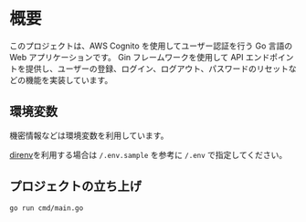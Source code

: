 # 概要

このプロジェクトは、AWS Cognito を使用してユーザー認証を行う Go 言語の Web アプリケーションです。
Gin フレームワークを使用して API エンドポイントを提供し、ユーザーの登録、ログイン、ログアウト、パスワードのリセットなどの機能を実装しています。

## 環境変数

機密情報などは環境変数を利用しています。

[direnv](https://github.com/direnv/direnv)を利用する場合は `/.env.sample` を参考に `/.env` で指定してください。

## プロジェクトの立ち上げ

```
go run cmd/main.go
```
